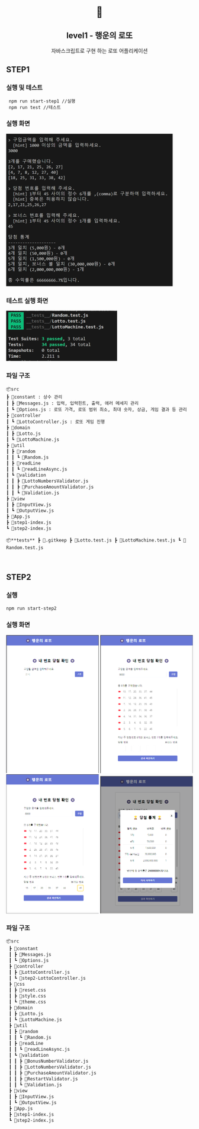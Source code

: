 <h1 align="middle">🎱</h1>
<h2 align="middle">level1 - 행운의 로또</h2>
<p align="middle">자바스크립트로 구현 하는 로또 어플리케이션</p>

## STEP1

### 실행 및 테스트

```bash
 npm run start-step1 //실행
 npm run test //테스트
```

### 실행 화면

<img src="./lotto-step1.png" alt="실행화면" width="450"/>

### 테스트 실행 화면

<img src="./lotto-step1-test.png" alt="테스트 실행화면" width="300">

### 파일 구조

```
📦src
┣ 📂constant : 상수 관리
┃ ┣ 📜Messages.js : 입력, 입력힌트, 출력, 에러 메세지 관리
┃ ┗ 📜Options.js : 로또 가격, 로또 범위 최소, 최대 숫자, 상금, 게임 결과 등 관리
┣ 📂controller
┃ ┗ 📜LottoController.js : 로또 게임 진행
┣ 📂domain
┃ ┣ 📜Lotto.js
┃ ┗ 📜LottoMachine.js
┣ 📂util
┃ ┣ 📂random
┃ ┃ ┗ 📜Random.js
┃ ┣ 📂readLine
┃ ┃ ┗ 📜readLineAsync.js
┃ ┗ 📂validation
┃ ┃ ┣ 📜LottoNumbersValidator.js
┃ ┃ ┣ 📜PurchaseAmountValidator.js
┃ ┃ ┗ 📜Validation.js
┣ 📂view
┃ ┣ 📜InputView.js
┃ ┗ 📜OutputView.js
┣ 📜App.js
┣ 📜step1-index.js
┗ 📜step2-index.js

📦**tests** ┣ 📜.gitkeep ┣ 📜Lotto.test.js ┣ 📜LottoMachine.test.js ┗ 📜Random.test.js

```

</br>

## STEP2

### 실행

```bash
npm run start-step2
```

### 실행 화면

<img src="./lotto-step2-1.png" alt="실행화면" width="250"/>
<img src="./lotto-step2-2.png" alt="실행화면" width="250"/>
<img src="./lotto-step2-3.png" alt="실행화면" width="250"/>
<img src="./lotto-step2-4.png" alt="실행화면" width="250"/>

### 파일 구조

```
📦src
 ┣ 📂constant
 ┃ ┣ 📜Messages.js
 ┃ ┗ 📜Options.js
 ┣ 📂controller
 ┃ ┣ 📜LottoController.js
 ┃ ┗ 📜step2-LottoController.js
 ┣ 📂css
 ┃ ┣ 📜reset.css
 ┃ ┣ 📜style.css
 ┃ ┗ 📜theme.css
 ┣ 📂domain
 ┃ ┣ 📜Lotto.js
 ┃ ┗ 📜LottoMachine.js
 ┣ 📂util
 ┃ ┣ 📂random
 ┃ ┃ ┗ 📜Random.js
 ┃ ┣ 📂readLine
 ┃ ┃ ┗ 📜readLineAsync.js
 ┃ ┗ 📂validation
 ┃ ┃ ┣ 📜BonusNumberValidator.js
 ┃ ┃ ┣ 📜LottoNumbersValidator.js
 ┃ ┃ ┣ 📜PurchaseAmountValidator.js
 ┃ ┃ ┣ 📜RestartValidator.js
 ┃ ┃ ┗ 📜Validation.js
 ┣ 📂view
 ┃ ┣ 📜InputView.js
 ┃ ┗ 📜OutputView.js
 ┣ 📜App.js
 ┣ 📜step1-index.js
 ┗ 📜step2-index.js
```
